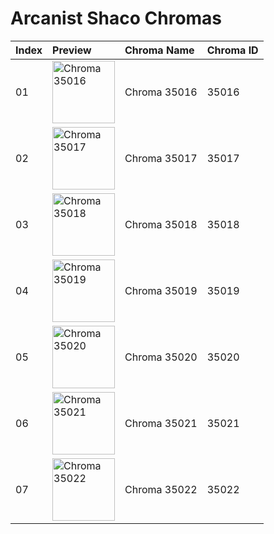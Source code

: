 # Arcanist Shaco Chromas

| Index | Preview | Chroma Name | Chroma ID |
|:---|:---|:---|:---|
| 01 | <img src='https://raw.communitydragon.org/latest/plugins/rcp-be-lol-game-data/global/default/v1/champion-chroma-images/35/35016.png' alt='Chroma 35016' width='100'> | Chroma 35016 | 35016 |
| 02 | <img src='https://raw.communitydragon.org/latest/plugins/rcp-be-lol-game-data/global/default/v1/champion-chroma-images/35/35017.png' alt='Chroma 35017' width='100'> | Chroma 35017 | 35017 |
| 03 | <img src='https://raw.communitydragon.org/latest/plugins/rcp-be-lol-game-data/global/default/v1/champion-chroma-images/35/35018.png' alt='Chroma 35018' width='100'> | Chroma 35018 | 35018 |
| 04 | <img src='https://raw.communitydragon.org/latest/plugins/rcp-be-lol-game-data/global/default/v1/champion-chroma-images/35/35019.png' alt='Chroma 35019' width='100'> | Chroma 35019 | 35019 |
| 05 | <img src='https://raw.communitydragon.org/latest/plugins/rcp-be-lol-game-data/global/default/v1/champion-chroma-images/35/35020.png' alt='Chroma 35020' width='100'> | Chroma 35020 | 35020 |
| 06 | <img src='https://raw.communitydragon.org/latest/plugins/rcp-be-lol-game-data/global/default/v1/champion-chroma-images/35/35021.png' alt='Chroma 35021' width='100'> | Chroma 35021 | 35021 |
| 07 | <img src='https://raw.communitydragon.org/latest/plugins/rcp-be-lol-game-data/global/default/v1/champion-chroma-images/35/35022.png' alt='Chroma 35022' width='100'> | Chroma 35022 | 35022 |
